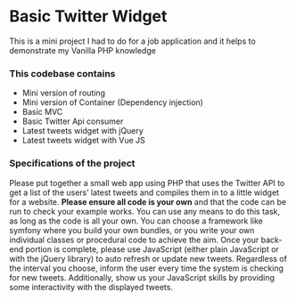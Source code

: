 # Basic Twitter Widget
This is a mini project I had to do for a job application and it helps to demonstrate my Vanilla PHP knowledge

### This codebase contains
- Mini version of routing
- Mini version of Container (Dependency injection)
- Basic MVC
- Basic Twitter Api consumer
- Latest tweets widget with jQuery
- Latest tweets widget with Vue JS

### Specifications of the project
Please put together a small web app using PHP that uses the Twitter API to get a list
of the users’ latest tweets and compiles them in to a little widget for a website.
**Please ensure all code is your own** and that the code can be run to check your
example works. You can use any means to do this task, as long as the code is all
your own. You can choose a framework like symfony where you build your own
bundles, or you write your own individual classes or procedural code to achieve the
aim.
Once your back-end portion is complete, please use JavaScript (either plain
JavaScript or with the jQuery library) to auto refresh or update new tweets.
Regardless of the interval you choose, inform the user every time the system is
checking for new tweets. Additionally, show us your JavaScript skills by providing
some interactivity with the displayed tweets.